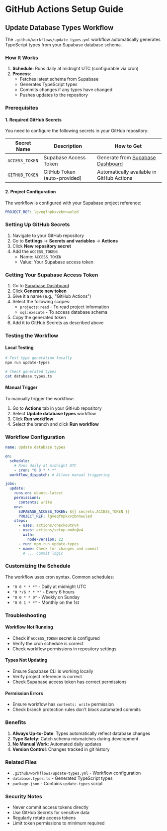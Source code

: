 # GitHub Actions Setup Guide

## Update Database Types Workflow

The `.github/workflows/update-types.yml` workflow automatically generates TypeScript types from your Supabase database schema.

### How It Works

1. **Schedule**: Runs daily at midnight UTC (configurable via cron)
2. **Process**: 
   - Fetches latest schema from Supabase
   - Generates TypeScript types
   - Commits changes if any types have changed
   - Pushes updates to the repository

### Prerequisites

#### 1. Required GitHub Secrets

You need to configure the following secrets in your GitHub repository:

| Secret Name | Description | How to Get |
|------------|-------------|------------|
| `ACCESS_TOKEN` | Supabase Access Token | Generate from [Supabase Dashboard](https://supabase.com/dashboard/account/tokens) |
| `GITHUB_TOKEN` | GitHub Token (auto-provided) | Automatically available in GitHub Actions |

#### 2. Project Configuration

The workflow is configured with your Supabase project reference:
```yaml
PROJECT_REF: lgveqfnpkxvzbnnwuled
```

### Setting Up GitHub Secrets

1. Navigate to your GitHub repository
2. Go to **Settings** → **Secrets and variables** → **Actions**
3. Click **New repository secret**
4. Add the `ACCESS_TOKEN`:
   - Name: `ACCESS_TOKEN`
   - Value: Your Supabase access token

### Getting Your Supabase Access Token

1. Go to [Supabase Dashboard](https://supabase.com/dashboard/account/tokens)
2. Click **Generate new token**
3. Give it a name (e.g., "GitHub Actions")
4. Select the following scopes:
   - `projects:read` - To read project information
   - `sql:execute` - To access database schema
5. Copy the generated token
6. Add it to GitHub Secrets as described above

### Testing the Workflow

#### Local Testing
```bash
# Test type generation locally
npm run update-types

# Check generated types
cat database.types.ts
```

#### Manual Trigger
To manually trigger the workflow:

1. Go to **Actions** tab in your GitHub repository
2. Select **Update database types** workflow
3. Click **Run workflow**
4. Select the branch and click **Run workflow**

### Workflow Configuration

```yaml
name: Update database types

on:
  schedule:
    # Runs daily at midnight UTC
    - cron: "0 0 * * *"
  workflow_dispatch: # Allows manual triggering

jobs:
  update:
    runs-on: ubuntu-latest
    permissions:
      contents: write
    env:
      SUPABASE_ACCESS_TOKEN: ${{ secrets.ACCESS_TOKEN }}
      PROJECT_REF: lgveqfnpkxvzbnnwuled
    steps:
      - uses: actions/checkout@v4
      - uses: actions/setup-node@v4
        with:
          node-version: 22
      - run: npm run update-types
      - name: Check for changes and commit
        # ... commit logic
```

### Customizing the Schedule

The workflow uses cron syntax. Common schedules:

- `"0 0 * * *"` - Daily at midnight UTC
- `"0 */6 * * *"` - Every 6 hours
- `"0 0 * * 0"` - Weekly on Sunday
- `"0 0 1 * *"` - Monthly on the 1st

### Troubleshooting

#### Workflow Not Running
- Check if `ACCESS_TOKEN` secret is configured
- Verify the cron schedule is correct
- Check workflow permissions in repository settings

#### Types Not Updating
- Ensure Supabase CLI is working locally
- Verify project reference is correct
- Check Supabase access token has correct permissions

#### Permission Errors
- Ensure workflow has `contents: write` permission
- Check branch protection rules don't block automated commits

### Benefits

1. **Always Up-to-Date**: Types automatically reflect database changes
2. **Type Safety**: Catch schema mismatches during development
3. **No Manual Work**: Automated daily updates
4. **Version Control**: Changes tracked in git history

### Related Files

- `.github/workflows/update-types.yml` - Workflow configuration
- `database.types.ts` - Generated TypeScript types
- `package.json` - Contains `update-types` script

### Security Notes

- Never commit access tokens directly
- Use GitHub Secrets for sensitive data
- Regularly rotate access tokens
- Limit token permissions to minimum required